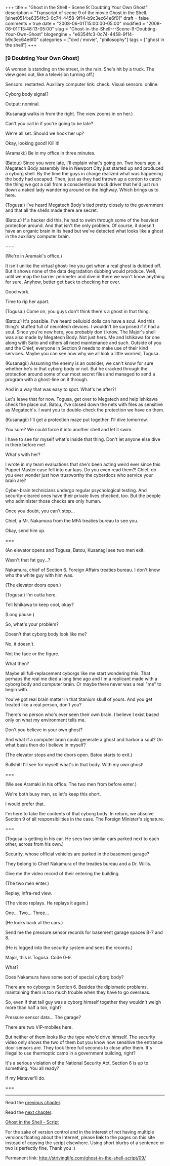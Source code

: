 +++
title = "Ghost in the Shell - Scene 9: Doubting Your Own Ghost"
description = "Transcript of scene 9 of the movie Ghost in the Shell. [slnet0514:e6354fc3-0c74-4458-9f14-b9c3ec64e6f0]"
draft = false
comments = true
date = "2008-06-01T15:00:00-05:00"
modified = "2008-06-01T13:48:13-05:00"
slug = "Ghost-in-the-Shell---Scene-9-Doubting-Your-Own-Ghost"
blogengine = "e6354fc3-0c74-4458-9f14-b9c3ec64e6f0"
categories = ["dvd / movie", "philosophy"]
tags = ["ghost in the shell"]
+++

<h3>[9 Doubting Your Own Ghost]</h3>
<p>
(A woman is standing on the street, in the rain. She&#39;s hit by a truck. The view goes out, like a television turning off.) 
</p>
<p>
Sensors: restarted. Auxiliary computer link: check. Visual sensors: online. 
</p>
<p>
Cyborg body signal? 
</p>
<p>
Output: nominal. 
</p>
<p>
(Kusanagi walks in from the right. The view zooms in on her.) 
</p>
<p>
Can&#39;t you call in if you&#39;re going to be late? 
</p>
<p>
We&#39;re all set. Should we hook her up? 
</p>
<p>
Okay, looking good! Kill it! 
</p>
<p>
(Aramaki:) Be in my office in three minutes. 
</p>
<p>
(Batou:) Since you were late, I&#39;ll explain what&#39;s going on. Two hours ago, a Megatech Body assembly line in Newport City just started up and produced a cyborg shell. By the time the guys in charge realized what was happening the body had escaped. Then, just as they had thrown up a cordon to catch the thing we got a call from a conscientious truck driver that he&#39;d just run down a naked lady wandering around on the highway. Which brings us to here. 
</p>
<p>
(Togusa:) I&#39;ve heard Megatech Body&#39;s tied pretty closely to the government and that all the shells made there are secret. 
</p>
<p>
(Batou:) If a hacker did this, he had to swim through some of the heaviest protection around. And that isn&#39;t the only problem. Of course, it doesn&#39;t have an organic brain in its head but we&#39;ve detected what looks like a ghost in the auxiliary computer brain. 
</p>
<p>
=== 
</p>
<p>
(We&#39;re in Aramaki&#39;s office.) 
</p>
<p>
It isn&#39;t unlike the virtual ghost-line you get when a real ghost is dubbed off. But it shows none of the data degradation dubbing would produce. Well, until we map the barrier perimeter and dive in there we won&#39;t know anything for sure. Anyhow, better get back to checking her over. 
</p>
<p>
Good work. 
</p>
<p>
Time to rip her apart. 
</p>
<p>
(Togusa:) Come on, you guys don&#39;t think there&#39;s a ghost in that thing. 
</p>
<p>
(Batou:) It&#39;s possible. I&#39;ve heard celluloid dolls can have a soul. And this thing&#39;s stuffed full of neurotech devices. I wouldn&#39;t be surprised if it had a soul. Since you&#39;re new here, you probably don&#39;t know. The Major&#39;s shell was also made by Megatech Body. Not just hers. Me and Ishikawa for one along with Saito and others all need maintenance and such. Outside of you and the Chief, everyone in Section 9 needs to make use of their kind services. Maybe you can see now why we all look a little worried, Togusa. 
</p>
<p>
(Kusanagi:) Assuming the enemy is an outsider, we can&#39;t know for sure whether he&#39;s in that cyborg body or not. But he cracked through the protection around some of our most secret files and managed to send a program with a ghost-line on it through. 
</p>
<p>
And in a way that was easy to spot. What&#39;s he after?! 
</p>
<p>
Let&#39;s leave that for now. Togusa, get over to Megatech and help Ishikawa check the place out. Batou, I&#39;ve closed down the nets with files as sensitive as Megatech&#39;s. I want you to double-check the protection we have on them. 
</p>
<p>
(Kusanagi:) I&#39;ll get a protection maze put together. I&#39;ll dive tomorrow. 
</p>
<p>
You sure? We could force it into another shell and let it swim. 
</p>
<p>
I have to see for myself what&#39;s inside that thing. Don&#39;t let anyone else dive in there before me! 
</p>
<p>
What&#39;s with her? 
</p>
<p>
I wrote in my team evaluations that she&#39;s been acting weird ever since this Puppet Master case fell into our laps. Do you even read them?! Chief, do you ever wonder just how trustworthy the cyberdocs who service your brain are? 
</p>
<p>
Cyber-brain technicians undergo regular psychological testing. And security-cleared ones have their private lives checked, too. But the people who administer those checks are only human. 
</p>
<p>
Once you doubt, you can&#39;t stop... 
</p>
<p>
Chief, a Mr. Nakamura from the MFA treaties bureau to see you. 
</p>
<p>
Okay, send him up. 
</p>
<p>
=== 
</p>
<p>
(An elevator opens and Togusa, Batou, Kusanagi see two men exit. 
</p>
<p>
Wasn&#39;t that fat guy...? 
</p>
<p>
Nakamura, chief of Section 6. Foreign Affairs treaties bureau. I don&#39;t know who the white guy with him was. 
</p>
<p>
(The elevator doors open.) 
</p>
<p>
(Togusa:) I&#39;m outta here. 
</p>
<p>
Tell Ishikawa to keep cool, okay? 
</p>
<p>
(Long pause.) 
</p>
<p>
So, what&#39;s your problem? 
</p>
<p>
Doesn&#39;t that cyborg body look like me? 
</p>
<p>
No, it doesn&#39;t. 
</p>
<p>
Not the face or the figure. 
</p>
<p>
What then? 
</p>
<p>
Maybe all full-replacement cyborgs like me start wondering this. That perhaps the real me died a long time ago and I&#39;m a replicant made with a cyborg body and computer brain. Or maybe there never was a real &quot;me&quot; to begin with. 
</p>
<p>
You&#39;ve got real brain matter in that titanium skull of yours. And you get treated like a real person, don&#39;t you? 
</p>
<p>
There&#39;s no person who&#39;s ever seen their own brain. I believe I exist based only on what my environment tells me. 
</p>
<p>
Don&#39;t you believe in your own ghost? 
</p>
<p>
And what if a computer brain could generate a ghost and harbor a soul? On what basis then do I believe in myself? 
</p>
<p>
(The elevator stops and the doors open. Batou starts to exit.) 
</p>
<p>
Bullshit! I&#39;ll see for myself what&#39;s in that body. With my own ghost! 
</p>
<p>
=== 
</p>
<p>
(We see Aramaki in his office. The two men from before enter.) 
</p>
<p>
We&#39;re both busy men, so let&#39;s keep this short. 
</p>
<p>
I would prefer that. 
</p>
<p>
I&#39;m here to take the contents of that cyborg body. In return, we absolve Section 9 of all responsibilities in the case. The Foreign Minister&#39;s signature. 
</p>
<p>
=== 
</p>
<p>
(Togusa is getting in his car. He sees two similar cars parked next to each other, across from his own.) 
</p>
<p>
Security, whose official vehicles are parked in the basement garage? 
</p>
<p>
They belong to Chief Nakamura of the treaties bureau and a Dr. Willis. 
</p>
<p>
Give me the video record of their entering the building. 
</p>
<p>
(The two men enter.) 
</p>
<p>
Replay, infra-red view. 
</p>
<p>
(The video replays. He replays it again.) 
</p>
<p>
One... Two... Three... 
</p>
<p>
(He looks back at the cars.) 
</p>
<p>
Send me the pressure sensor records for basement garage spaces B-7 and 8. 
</p>
<p>
(He is logged into the security system and sees the records.) 
</p>
<p>
Major, this is Togusa. Code 0-9. 
</p>
<p>
What? 
</p>
<p>
Does Nakamura have some sort of special cyborg body? 
</p>
<p>
There are no cyborgs in Section 6. Besides the diplomatic problems, maintaining them is too much trouble when they have to go overseas. 
</p>
<p>
So, even if that tall guy was a cyborg himself together they wouldn&#39;t weigh more than half a ton, right? 
</p>
<p>
Pressure sensor data... The garage? 
</p>
<p>
There are two VIP-mobiles here. 
</p>
<p>
But neither of them looks like the type who&#39;d drive himself. The security video only shows the two of them but you know how sensitive the entrance door sensors are. They took three full seconds to close after them. It&#39;s illegal to use thermoptic camo in a government building, right? 
</p>
<p>
It&#39;s a serious violation of the National Security Act. Section 6 is up to something. You all ready? 
</p>
<p>
If my Matever&#39;ll do. 
</p>
<p>
=== 
</p>
<hr />
<p>
Read the <a href="/ghost-in-the-shell-script/08/">previous chapter</a>. 
</p>
<p>
Read the <a href="/ghost-in-the-shell-script/10/">next chapter</a>. 
</p>
<p>
<a href="/ghost-in-the-shell-script/">Ghost in the Shell - Script</a> 
</p>
<div class="tip">
<p>
For the sake of version control and in the interest of not having multiple versions floating about the Internet, please <strong>link</strong> to the pages on this site instead of copying the script elsewhere. Using short blurbs of a sentence or two is perfectly fine. Thank you :) 
</p>
<p>
Permanent link: <a href="/ghost-in-the-shell-script/09/">http://strivinglife.com/ghost-in-the-shell-script/09/</a> 
</p>
</div>

